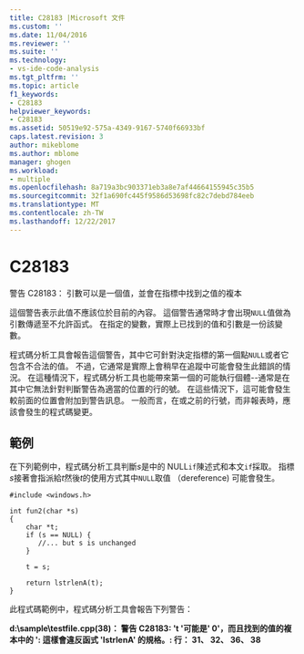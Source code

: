 ```yaml
---
title: C28183 |Microsoft 文件
ms.custom: ''
ms.date: 11/04/2016
ms.reviewer: ''
ms.suite: ''
ms.technology:
- vs-ide-code-analysis
ms.tgt_pltfrm: ''
ms.topic: article
f1_keywords:
- C28183
helpviewer_keywords:
- C28183
ms.assetid: 50519e92-575a-4349-9167-5740f66933bf
caps.latest.revision: 3
author: mikeblome
ms.author: mblome
manager: ghogen
ms.workload:
- multiple
ms.openlocfilehash: 8a719a3bc903371eb3a8e7af44664155945c35b5
ms.sourcegitcommit: 32f1a690fc445f9586d53698fc82c7debd784eeb
ms.translationtype: MT
ms.contentlocale: zh-TW
ms.lasthandoff: 12/22/2017
---
```

# <a name="c28183"></a>C28183
警告 C28183： 引數可以是一個值，並會在指標中找到之值的複本  
  
 這個警告表示此值不應該位於目前的內容。 這個警告通常時才會出現`NULL`值做為引數傳遞至不允許函式。 在指定的變數，實際上已找到的值和引數是一份該變數。  
  
 程式碼分析工具會報告這個警告，其中它可針對決定指標的第一個點`NULL`或者它包含不合法的值。 不過，它通常是實際上會稍早在追蹤中可能會發生此錯誤的情況。 在這種情況下，程式碼分析工具也能帶來第一個的可能執行個體--通常是在其中它無法針對判斷警告為適當的位置的行的號。 在這些情況下，這可能會發生較前面的位置會附加到警告訊息。 一般而言，在或之前的行號，而非報表時，應該會發生的程式碼變更。  
  
## <a name="example"></a>範例  
 在下列範例中，程式碼分析工具判斷*s*是中的 NULL`if`陳述式和本文`if`採取。 指標*s*接著會指派給*t*然後*t*的使用方式其中`NULL`取值 （dereference) 可能會發生。  
  
```  
#include <windows.h>  
  
int fun2(char *s)  
{  
    char *t;  
    if (s == NULL) {  
       //... but s is unchanged   
    }  
  
    t = s;  
  
    return lstrlenA(t);  
}  
```  
  
 此程式碼範例中，程式碼分析工具會報告下列警告：  
  
 **d:\sample\testfile.cpp(38)： 警告 C28183: 't '可能是' 0'，而且找到的值的複本中的 ': 這樣會違反函式 'lstrlenA' 的規格。: 行： 31、 32、 36、 38**